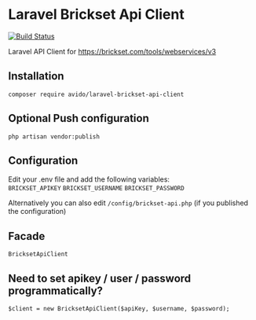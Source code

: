 # Laravel Brickset Api Client
[![Build Status](https://travis-ci.org/avido/LaravelBricksetApiClient.svg?branch=master)](https://travis-ci.org/avido/LaravelBricksetApiClient)

Laravel API Client for https://brickset.com/tools/webservices/v3
## Installation
`composer require avido/laravel-brickset-api-client`

## Optional Push configuration
`php artisan vendor:publish`

## Configuration
Edit your .env file and add the following variables:\
`BRICKSET_APIKEY`
`BRICKSET_USERNAME`
`BRICKSET_PASSWORD`

Alternatively you can also edit `/config/brickset-api.php` (if you published the configuration)

## Facade
`BricksetApiClient`

## Need to set apikey / user / password programmatically?
```
$client = new BricksetApiClient($apiKey, $username, $password);
```
